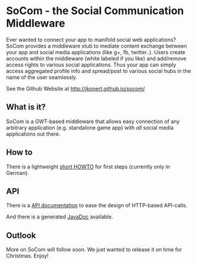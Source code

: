 # SoCom - the Social Communication Middleware

Ever wanted to connect your app to manifold social web applications? SoCom provides a middleware stub to mediate content exchange between your app and social media applications (like g+, fb, twitter..). Users create accounts within the middleware (white labeled if you like) and add/remove access rights to various social applications. Thus your app can simply access aggregated profile info and spread/post to various social hubs in the name of the user seamlessly.

See the Github Website at
http://jkonert.github.io/socom/

## What is it?
SoCom is a GWT-based middleware that allows easy connection of any arbitrary application (e.g. standalone game app) with *all* social media applications out there.

## How to

There is a lightweight 
[short HOWTO](https://github.com/jkonert/socom/blob/master/Doku/Socom%20nutzen/starten.pdf)
for first steps (currently only in German).

## API
There is a 
[API documentation](https://github.com/jkonert/socom/blob/master/Doku/API%20Table/Englisch%2C%20neu/apitable.pdf)
to ease the design of HTTP-based API-calls.

And there is a generated
[JavaDoc](https://github.com/jkonert/socom/blob/master/SocomAPI/doc_api/index.html)
available.


## Outlook

More on SoCom will follow soon.
We just wanted to release it on time for Christmas. Enjoy!
